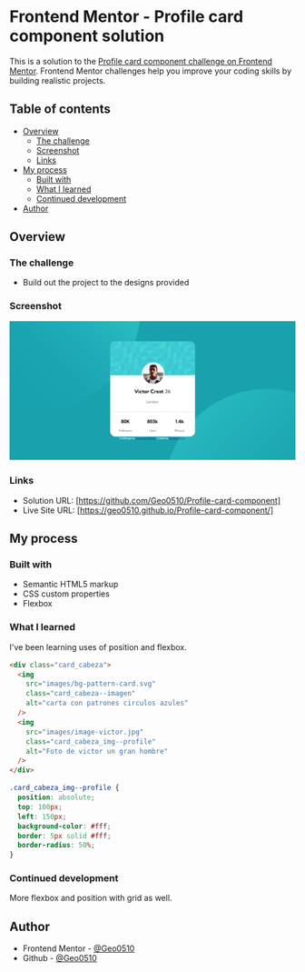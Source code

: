 # Frontend Mentor - Profile card component solution

This is a solution to the [Profile card component challenge on Frontend Mentor](https://www.frontendmentor.io/challenges/profile-card-component-cfArpWshJ). Frontend Mentor challenges help you improve your coding skills by building realistic projects.

## Table of contents

- [Overview](#overview)
  - [The challenge](#the-challenge)
  - [Screenshot](#screenshot)
  - [Links](#links)
- [My process](#my-process)
  - [Built with](#built-with)
  - [What I learned](#what-i-learned)
  - [Continued development](#continued-development)
- [Author](#author)

## Overview

### The challenge

- Build out the project to the designs provided

### Screenshot

![](./images/Frontend-Mentor-Profile-card-component.png)

### Links

- Solution URL: [https://github.com/Geo0510/Profile-card-component]
- Live Site URL: [https://geo0510.github.io/Profile-card-component/]

## My process

### Built with

- Semantic HTML5 markup
- CSS custom properties
- Flexbox

### What I learned

I've been learning uses of position and flexbox.

```html
<div class="card_cabeza">
  <img
    src="images/bg-pattern-card.svg"
    class="card_cabeza--imagen"
    alt="carta con patrones circulos azules"
  />
  <img
    src="images/image-victor.jpg"
    class="card_cabeza_img--profile"
    alt="Foto de victor un gran hombre"
  />
</div>
```

```css
.card_cabeza_img--profile {
  position: absolute;
  top: 100px;
  left: 150px;
  background-color: #fff;
  border: 5px solid #fff;
  border-radius: 50%;
}
```

### Continued development

More flexbox and position with grid as well.

## Author

- Frontend Mentor - [@Geo0510](https://www.frontendmentor.io/profile/Geo0510)
- Github - [@Geo0510](https://github.com/Geo0510)
